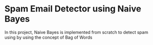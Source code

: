# Spam Email Detector using Naive Bayes 
 In this project, Naive Bayes is implemented from scratch to detect spam using by using the concept of Bag of Words
